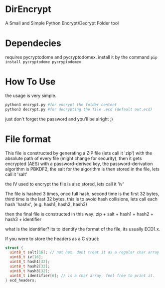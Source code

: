 # DirEncrypt
A Small and Simple Python Encrypt/Decrypt Folder tool

# Dependecies
requires pycryptodome and pycryptodomex. install it by the command
`pip install pycryptodome pycryptodomex`

# How To Use
the usage is very simple.

```python
python3 encrypt.py #for encrypt the folder content
python3 decrypt.py #for decrypting the file .ecd (default out.ecd)
```
just don't forget the password and you'll be alright ;)

# File format

This file is constructed by generating a ZIP file (lets call it 'zip') with the absolute path of every file (might change for security), then it gets encrypted (AES) with a password-derived key, the password-derivation algorithm is PBKDF2, the salt for the algorithm is then stored in the file, lets call it 'salt'

the IV used to encrypt the file is also stored, lets call it 'iv'

The file is hashed 3 times, once full hash, second time is the first 32 bytes, third time is the last 32 bytes, this is to avoid hash collisions, lets call each hash 'hashx', (e.g. hash1, hash2, hash3)

then the final file is constructed in this way:
zip + salt + hash1 + hash2 + hash3 + identifier

what is the identifier? its to identify the format of the file, its usually ECD1.x.

If you were to store the headers as a C struct:
```c
struct {
  uint8_t salt[16]; // not hex, dont treat it as a regular char array
  uint8_t iv[16];
  uint8_t hash1[32];
  uint8_t hash2[32];
  uint8_t hash3[32];
  uint8_t identifier[6]; // is a char array, feel free to print it.
} ecd_headers;
```
